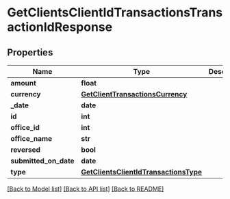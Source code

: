 # GetClientsClientIdTransactionsTransactionIdResponse

## Properties
Name | Type | Description | Notes
------------ | ------------- | ------------- | -------------
**amount** | **float** |  | [optional] 
**currency** | [**GetClientTransactionsCurrency**](GetClientTransactionsCurrency.md) |  | [optional] 
**_date** | **date** |  | [optional] 
**id** | **int** |  | [optional] 
**office_id** | **int** |  | [optional] 
**office_name** | **str** |  | [optional] 
**reversed** | **bool** |  | [optional] 
**submitted_on_date** | **date** |  | [optional] 
**type** | [**GetClientsClientIdTransactionsType**](GetClientsClientIdTransactionsType.md) |  | [optional] 

[[Back to Model list]](../README.md#documentation-for-models) [[Back to API list]](../README.md#documentation-for-api-endpoints) [[Back to README]](../README.md)

